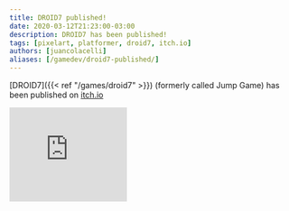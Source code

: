 ```yaml
---
title: DROID7 published!
date: 2020-03-12T21:23:00-03:00
description: DROID7 has been published!
tags: [pixelart, platformer, droid7, itch.io]
authors: [juancolacelli]
aliases: [/gamedev/droid7-published/]
---
```


[DROID7]({{< ref "/games/droid7" >}}) (formerly called Jump Game) has been published on [itch.io](https://poopbits.itch.io/droid7)

<iframe src="https://itch.io/embed/570980?linkback=true&amp;bg_color=16171a&amp;fg_color=fafdff&amp;link_color=ff8426&amp;border_color=16171a" width="208" height="167" frameborder="0"><a href="https://poopbits.itch.io/droid7">DROID7 by JC</a></iframe>

